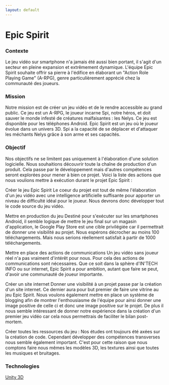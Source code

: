 ```yaml
---
layout: default
---
```


# Epic Spirit

### Contexte

Le jeu vidéo sur smartphone n'a jamais été aussi bien portant, il s'agit d'un secteur en pleine expansion et extrêmement dynamique. L'équipe Epic Spirit souhaite offrir sa pierre à l'édifice en élaborant un "Action Role Playing Game" (A-RPG), genre particulièrement apprécié chez la communauté des joueurs.

### Mission

Notre mission est de créer un jeu vidéo et de le rendre accessible au grand public. Ce jeu est un A-RPG, le joueur incarne Spi, notre héros, et doit sauver le monde infesté de créatures malfaisantes : les Nelys. Ce jeu est disponible pour les téléphones Android. Epic Spirit est un jeu où le joueur évolue dans un univers 3D. Spi a la capacité de se déplacer et d'attaquer les méchants Nelys grâce à son arme et ses capacités.

### Objectif

Nos objectifs ne se limitent pas uniquement à l'élaboration d'une solution logicielle. Nous souhaitions découvrir toute la chaîne de production d'un produit. Cela passe par le développement mais d'autres compétences seront explorées pour mener à bien ce projet. Voici la liste des actions que nous voulions mettre à exécution durant le projet Epic Spirit :

Créer le jeu Epic Spirit Le coeur du projet est tout de même l'élaboration d'un jeu vidéo avec une intelligence artificielle suffisante pour apporter un niveau de difficulté idéal pour le joueur. Nous devrons donc développer tout le code source du jeu vidéo.

Mettre en production du jeu Destiné pour s'exécuter sur les smartphones Android, il semble logique de mettre le jeu final sur un magasin d'application, le Google Play Store est une cible privilégiée car il permettrait de donner une visibilité au projet. Nous espérons décrocher au moins 100 téléchargements. Mais nous serions réellement satisfait à partir de 1000 téléchargements.

Mettre en place des actions de communications Un jeu vidéo sans joueur réel n'a pas vraiment d'intérêt pour nous. Pour cela des actions de communications sont nécessaires. Que ce soit dans la sphère d'IN'TECH INFO ou sur internet, Epic Spirit a pour ambition, autant que faire se peut, d'avoir une communauté de joueur importante.

Créer un site internet Donner une visibilité à un projet passe par la création d'un site internet. Ce dernier aura pour but premier de faire une vitrine au jeu Epic Spirit. Nous voulons également mettre en place un système de blogging afin de montrer l'enthousiasme de l'équipe pour ainsi donner une image positive de celle ci et donc une image positive sur le projet. De plus il nous semble intéressant de donner notre expérience dans la création d'un premier jeu vidéo car cela nous permettrais de faciliter le bilan post-mortem.

Créer toutes les ressources du jeu : Nos études ont toujours été axées sur la création de code. Cependant développer des compétences transverses nous semble également important. C'est pour cette raison que nous comptons faire nous mêmes les modèles 3D, les textures ainsi que toutes les musiques et bruitages.

### Technologies

[Unity 3D](/skills/technical-skills/unity3d)